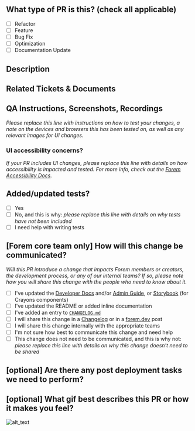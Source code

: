 <!--
     For Work In Progress Pull Requests, please use the Draft PR feature,
     see https://github.blog/2019-02-14-introducing-draft-pull-requests/ for further details.

     For a timely review/response, please avoid force-pushing additional
     commits if your PR already received reviews or comments.

     Before submitting a Pull Request, please ensure you've done the following:
     - 📖 Read the Forem Contributing Guide: https://github.com/forem/forem/blob/main/CONTRIBUTING.md#create-a-pull-request.
     - 📖 Read the Forem Code of Conduct: https://github.com/forem/forem/blob/main/CODE_OF_CONDUCT.md.
     - 👷‍♀️ Create small PRs. In most cases this will be possible.
     - ✅ Provide tests for your changes.
     - 📝 Use descriptive commit messages.
     - 📗 Update any related documentation and include any relevant screenshots.

     NOTE: Pull Requests from forked repositories will need to be reviewed by
     a Forem Team member before any CI builds will run. Once your PR is approved
     with a `/ci` reply to the PR, it will be allowed to run subsequent builds without
     manual approval.
-->

## What type of PR is this? (check all applicable)

- [ ] Refactor
- [ ] Feature
- [ ] Bug Fix
- [ ] Optimization
- [ ] Documentation Update

## Description

## Related Tickets & Documents

## QA Instructions, Screenshots, Recordings

_Please replace this line with instructions on how to test your changes, a note
on the devices and browsers this has been tested on, as well as any relevant
images for UI changes._

### UI accessibility concerns?

_If your PR includes UI changes, please replace this line with details on how
accessibility is impacted and tested. For more info, check out the
[Forem Accessibility Docs](https://developers.forem.com/frontend/accessibility)._

## Added/updated tests?

- [ ] Yes
- [ ] No, and this is why: _please replace this line with details on why tests
      have not been included_
- [ ] I need help with writing tests

## [Forem core team only] How will this change be communicated?

_Will this PR introduce a change that impacts Forem members or creators, the
development process, or any of our internal teams? If so, please note how you
will share this change with the people who need to know about it._

- [ ] I've updated the [Developer Docs](https://developers.forem.com) and/or
      [Admin Guide](https://admin.forem.com/), or
      [Storybook](https://storybook.forem.com/) (for Crayons components)
- [ ] I've updated the README or added inline documentation
- [ ] I've added an entry to
      [`CHANGELOG.md`](https://github.com/forem/forem/tree/main/CHANGELOG.md)
- [ ] I will share this change in a [Changelog](https://forem.dev/t/changelog)
      or in a [forem.dev](http://forem.dev) post
- [ ] I will share this change internally with the appropriate teams
- [ ] I'm not sure how best to communicate this change and need help
- [ ] This change does not need to be communicated, and this is why not: _please
      replace this line with details on why this change doesn't need to be
      shared_

## [optional] Are there any post deployment tasks we need to perform?

## [optional] What gif best describes this PR or how it makes you feel?

![alt_text](gif_link)
